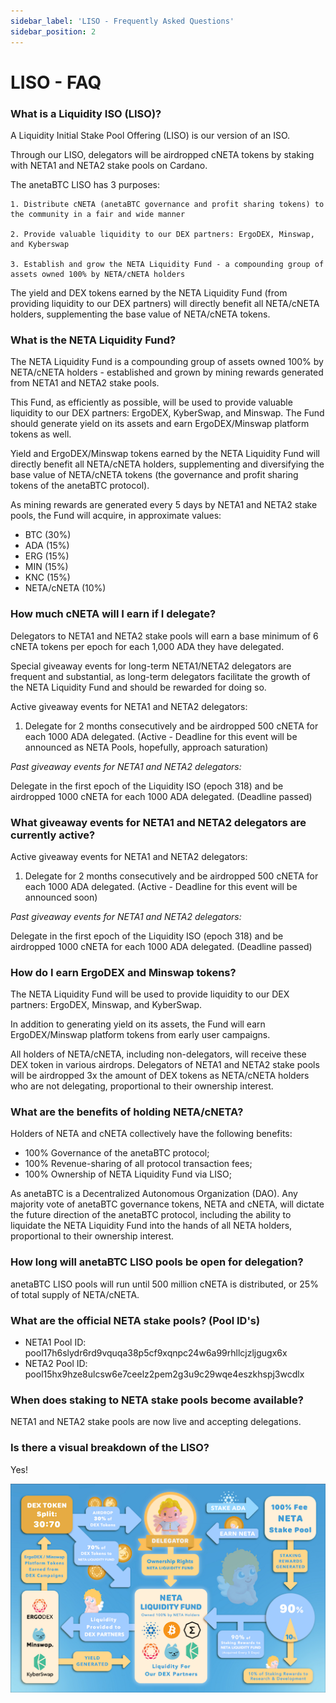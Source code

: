 ```yaml
---
sidebar_label: 'LISO - Frequently Asked Questions'
sidebar_position: 2
---
```

# LISO - FAQ

### What is a Liquidity ISO (LISO)?

A Liquidity Initial Stake Pool Offering (LISO) is our version of an ISO.

Through our LISO, delegators will be airdropped cNETA tokens by staking with NETA1 and NETA2 stake pools on Cardano.

The anetaBTC LISO has 3 purposes:

    1. Distribute cNETA (anetaBTC governance and profit sharing tokens) to the community in a fair and wide manner

    2. Provide valuable liquidity to our DEX partners: ErgoDEX, Minswap, and Kyberswap

    3. Establish and grow the NETA Liquidity Fund - a compounding group of assets owned 100% by NETA/cNETA holders

The yield and DEX tokens earned by the NETA Liquidity Fund (from providing liquidity to our DEX partners) will directly benefit all NETA/cNETA holders, supplementing the base value of NETA/cNETA tokens. 



### What is the NETA Liquidity Fund?

The NETA Liquidity Fund is a compounding group of assets owned 100% by NETA/cNETA holders - established and grown by mining rewards generated from NETA1 and NETA2 stake pools.

This Fund, as efficiently as possible, will be used to provide valuable liquidity to our DEX partners: ErgoDEX, KyberSwap, and Minswap. The Fund should generate yield on its assets and earn ErgoDEX/Minswap platform tokens as well.

Yield and ErgoDEX/Minswap tokens earned by the NETA Liquidity Fund will directly benefit all NETA/cNETA holders, supplementing and diversifying the base value of NETA/cNETA tokens (the governance and profit sharing tokens of the anetaBTC protocol).

As mining rewards are generated every 5 days by NETA1 and NETA2 stake pools, the Fund will acquire, in approximate values:

 * BTC (30%)
 * ADA (15%)
 * ERG (15%)
 * MIN (15%)
 * KNC (15%)
 * NETA/cNETA (10%)

### How much cNETA will I earn if I delegate?

Delegators to NETA1 and NETA2 stake pools will earn a base minimum of 6 cNETA tokens per epoch for each 1,000 ADA they have delegated.

Special giveaway events for long-term NETA1/NETA2 delegators are frequent and substantial, as long-term delegators facilitate the growth of the NETA Liquidity Fund and should be rewarded for doing so.

Active giveaway events for NETA1 and NETA2 delegators:

1. Delegate for 2 months consecutively and be airdropped 500 cNETA for each 1000 ADA delegated. (Active - Deadline for this event will be announced as NETA Pools, hopefully, approach saturation)


*Past giveaway events for NETA1 and NETA2 delegators:*

Delegate in the first epoch of the Liquidity ISO (epoch 318) and be airdropped 1000 cNETA for each 1000 ADA delegated. (Deadline passed)




### What giveaway events for NETA1 and NETA2 delegators are currently active?

Active giveaway events for NETA1 and NETA2 delegators:

1. Delegate for 2 months consecutively and be airdropped 500 cNETA for each 1000 ADA delegated. (Active - Deadline for this event will be announced soon)


*Past giveaway events for NETA1 and NETA2 delegators:*

Delegate in the first epoch of the Liquidity ISO (epoch 318) and be airdropped 1000 cNETA for each 1000 ADA delegated. (Deadline passed)


### How do I earn ErgoDEX and Minswap tokens?

The NETA Liquidity Fund will be used to provide liquidity to our DEX partners: ErgoDEX, Minswap, and KyberSwap.

In addition to generating yield on its assets, the Fund will earn ErgoDEX/Minswap platform tokens from early user campaigns.

All holders of NETA/cNETA, including non-delegators, will receive these DEX token in various airdrops. Delegators of NETA1 and NETA2 stake pools will be airdropped 3x the amount of DEX tokens as NETA/cNETA holders who are not delegating, proportional to their ownership interest.

### What are the benefits of holding NETA/cNETA?

Holders of NETA and cNETA collectively have the following benefits:

 * 100% Governance of the anetaBTC protocol;
 * 100% Revenue-sharing of all protocol transaction fees;
 * 100% Ownership of NETA Liquidity Fund via LISO; 

As anetaBTC is a Decentralized Autonomous Organization (DAO). Any majority vote of anetaBTC governance tokens, NETA and cNETA, will dictate the future direction of the anetaBTC protocol, including the ability to liquidate the NETA Liquidity Fund into the hands of all NETA holders, proportional to their ownership interest.



### How long will anetaBTC LISO pools be open for delegation?

anetaBTC LISO pools will run until 500 million cNETA is distributed, or 25% of total supply of NETA/cNETA.




### What are the official NETA stake pools? (Pool ID's)

 * NETA1 Pool ID: pool17h6slydr6rd9vquqa38p5cf9xqnpc24w6a99rhllcjzljgugx6x
 * NETA2 Pool ID: pool15hx9hze8ulcsw6e7ceelz2pem2g3u9c29wqe4eszkhspj3wcdlx




### When does staking to NETA stake pools become available?

NETA1 and NETA2 stake pools are now live and accepting delegations.





### Is there a visual breakdown of the LISO?

Yes!

![Liso](../../../static/img/liso/liso.png "LISO Explanation")